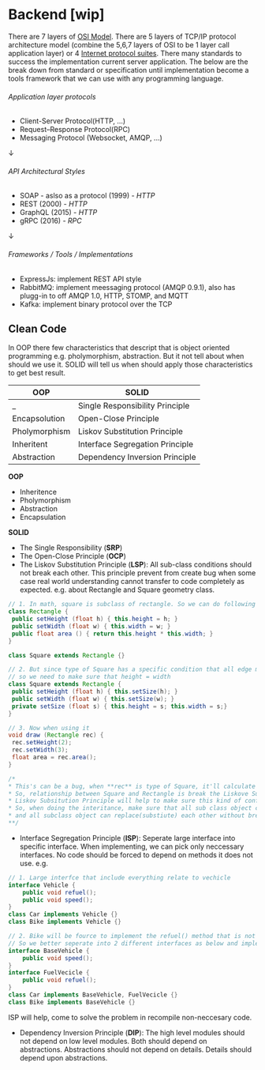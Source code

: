 # Backend [wip]

There are 7 layers of [OSI Model](https://en.wikipedia.org/wiki/OSI_model). There are 5 layers of TCP/IP protocol architecture model (combine the 5,6,7 layers of OSI to be 1 layer call application layer) or 4 [Internet protocol suites](https://en.wikipedia.org/wiki/Internet_protocol_suite).
There many standards to success the implementation current server application. The below are the break down from standard or specification until implementation become a tools
framework that we can use with any programming language.

###### Application layer protocols
  - Client-Server Protocol(HTTP, ...)
  - Request–Response Protocol(RPC)
  - Messaging Protocol (Websocket, AMQP, ...)

↓

###### API Architectural Styles
  - SOAP - aslso as a protocol (1999) - _HTTP_
  - REST (2000) - _HTTP_
  - GraphQL (2015) - _HTTP_
  - gRPC (2016) - _RPC_

↓

###### Frameworks / Tools / Implementations
  - ExpressJs: implement REST API style
  - RabbitMQ: implement meessaging protocol (AMQP 0.9.1), also has plugg-in to off AMQP 1.0, HTTP, STOMP, and MQTT
  - Kafka: implement binary protocol over the TCP

## Clean Code

In OOP there few characteristics that descript that is object oriented programming e.g. pholymorphism, abstraction. But it not tell about when should we use it. SOLID will tell us when should apply those characteristics to get best result.

OOP | SOLID
--- | --- 
_ | Single Responsibility Principle 
Encapsolution | Open-Close Principle 
Pholymorphism | Liskov Substitution Principle 
Inheritent | Interface Segregation Principle 
Abstraction | Dependency Inversion Principle 

**OOP**
- Inheritence
- Pholymorphism
- Abstraction
- Encapsulation

**SOLID**
- The Single Responsibility (**SRP**)
- The Open-Close Principle (**OCP**)
- The Liskov Substitution Principle (**LSP**): All sub-class conditions should not break each other.
This principle prevent from create bug when some case real world understanding cannot transfer to code completely as expected.
e.g. about Rectangle and Square geometry class.
 ```java
// 1. In math, square is subclass of rectangle. So we can do following inheritence to reduce code
class Rectangle {
  public setHeight (float h) { this.height = h; }
  public setWidth (float w) { this.width = w; }
  public float area () { return this.height * this.width; }
}

class Square extends Rectangle {}

// 2. But since type of Square has a specific condition that all edge must be equal,
// so we need to make sure that height = width
class Square extends Rectangle {
  public setHeight (float h) { this.setSize(h); }
  public setWidth (float w) { this.setSize(w); }
  private setSize (float s) { this.height = s; this.width = s;}
}

// 3. Now when using it
void draw (Rectangle rec) {
  rec.setHeight(2);
  rec.setWidth(3);
  float area = rec.area();
}

/*
* This's can be a bug, when **rec** is type of Square, it'll calculate differently. Area will be 3x3=9 NOT 2x3.
* So, relationship between Square and Rectangle is break the Liskove Substitution Principle.
* Liskov Subsitution Principle will help to make sure this kind of confusion/bug.
* So, when doing the interitance, make sure that all sub class object can reduce the superclass method in same behavior,
* and all subclass object can replace(substiute) each other without breaking the expected result.
**/
 ```
- Interface Segregation Principle (**ISP**): Seperate large interface into specific interface. When implementing, we can pick only neccessary interfaces. No code should be forced to depend on methods it does not use. e.g.
```java
// 1. Large interfce that include everything relate to vechicle
interface Vehicle {
    public void refuel();
    public void speed();
}
class Car implements Vehicle {}
class Bike implements Vehicle {}

// 2. Bike will be fource to implement the refuel() method that is not necessary.
// So we better seperate into 2 different interfaces as below and implement accordingly.
interface BaseVehicle {
    public void speed();
}
interface FuelVecicle {
    public void refuel();
}
class Car implements BaseVehicle, FuelVecicle {}
class Bike implements BaseVehicle {}
```
ISP will help, come to solve the problem in recompile non-neccesary code.
- Dependency Inversion Principle (**DIP**): The high level modules should not depend on low level modules. Both should depend on abstractions. Abstractions should not depend on details. Details should depend upon abstractions. 
